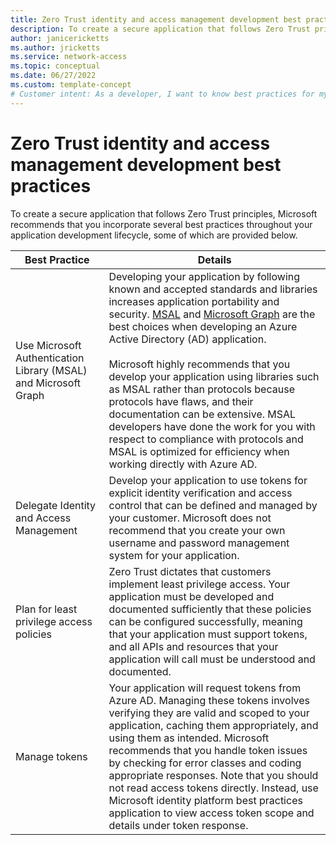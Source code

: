```yaml
---
title: Zero Trust identity and access management development best practices
description: To create a secure application that follows Zero Trust principles, Microsoft recommends that you incorporate several best practices throughout your application development lifecycle, some of which are provided in this article.
author: janicericketts
ms.author: jricketts
ms.service: network-access
ms.topic: conceptual
ms.date: 06/27/2022
ms.custom: template-concept
# Customer intent: As a developer, I want to know best practices for my application development lifecycle, so that I can create secure applications that follows Zero Trust principles.
---
```

# Zero Trust identity and access management development best practices

To create a secure application that follows Zero Trust principles, Microsoft recommends that you incorporate several best practices throughout your application development lifecycle, some of which are provided below.

| Best Practice | Details |
|---------|---------|
| Use Microsoft Authentication Library (MSAL) and Microsoft Graph | Developing your application by following known and accepted standards and libraries increases application portability and security. [MSAL](/azure/active-directory/develop/msal-overview) and [Microsoft Graph](/graph/overview) are the best choices when developing an Azure Active Directory (AD) application.<br><br>Microsoft highly recommends that you develop your application using libraries such as MSAL rather than protocols because protocols have flaws, and their documentation can be extensive. MSAL developers have done the work for you with respect to compliance with protocols and MSAL is optimized for efficiency when working directly with Azure AD.  |
| Delegate Identity and Access Management | Develop your application to use tokens for explicit identity verification and access control that can be defined and managed by your customer. Microsoft does not recommend that you create your own username and password management system for your application. |
| Plan for least privilege access policies | Zero Trust dictates that customers implement least privilege access. Your application must be developed and documented sufficiently that these policies can be configured successfully, meaning that your application must support tokens, and all APIs and resources that your application will call must be understood and documented. |
| Manage tokens | Your application will request tokens from Azure AD. Managing these tokens involves verifying they are valid and scoped to your application, caching them appropriately, and using them as intended. Microsoft recommends that you handle token issues by checking for error classes and coding appropriate responses. Note that you should not read access tokens directly. Instead, use Microsoft identity platform best practices application to view access token scope and details under token response. |
